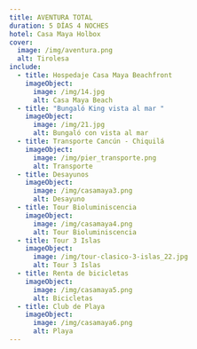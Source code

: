 ```yaml
---
title: AVENTURA TOTAL
duration: 5 DÍAS 4 NOCHES
hotel: Casa Maya Holbox
cover:
  image: /img/aventura.png
  alt: Tirolesa
include:
  - title: Hospedaje Casa Maya Beachfront
    imageObject:
      image: /img/14.jpg
      alt: Casa Maya Beach
  - title: "Bungaló King vista al mar "
    imageObject:
      image: /img/21.jpg
      alt: Bungaló con vista al mar
  - title: Transporte Cancún - Chiquilá
    imageObject:
      image: /img/pier_transporte.png
      alt: Transporte
  - title: Desayunos
    imageObject:
      image: /img/casamaya3.png
      alt: Desayuno
  - title: Tour Bioluminiscencia
    imageObject:
      image: /img/casamaya4.png
      alt: Tour Bioluminiscencia
  - title: Tour 3 Islas
    imageObject:
      image: /img/tour-clasico-3-islas_22.jpg
      alt: Tour 3 Islas
  - title: Renta de bicicletas
    imageObject:
      image: /img/casamaya5.png
      alt: Bicicletas
  - title: Club de Playa
    imageObject:
      image: /img/casamaya6.png
      alt: Playa
---
```


